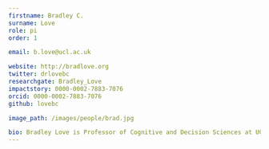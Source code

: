 ```yaml
---
firstname: Bradley C.
surname: Love
role: pi
order: 1

email: b.love@ucl.ac.uk

website: http://bradlove.org
twitter: drlovebc
researchgate: Bradley_Love
impactstory: 0000-0002-7883-7076
orcid: 0000-0002-7883-7076
github: lovebc

image_path: /images/people/brad.jpg

bio: Bradley Love is Professor of Cognitive and Decision Sciences at UCL. He integrates approaches from Experimental Psychology, Machine Learning, and Neuroscience to understand the mechanisms supporting human learning and decision making.
---
```

